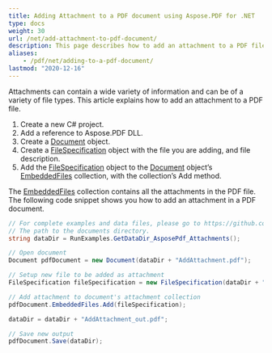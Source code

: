 ```yaml
---
title: Adding Attachment to a PDF document using Aspose.PDF for .NET
type: docs
weight: 30
url: /net/add-attachment-to-pdf-document/
description: This page describes how to add an attachment to a PDF file with C#.
aliases:
    - /pdf/net/adding-to-a-pdf-document/
lastmod: "2020-12-16"
---
```


Attachments can contain a wide variety of information and can be of a variety of file types. This article explains how to add an attachment to a PDF file.

1. Create a new C# project.
1. Add a reference to Aspose.PDF DLL.
1. Create a [Document](https://apireference.aspose.com/pdf/net/aspose.pdf/document) object.
1. Create a [FileSpecification](https://apireference.aspose.com/pdf/net/aspose.pdf/filespecification) object with the file you are adding, and file description.
1. Add the [FileSpecification](https://apireference.aspose.com/pdf/net/aspose.pdf/filespecification) object to the [Document](https://apireference.aspose.com/pdf/net/aspose.pdf/document) object’s [EmbeddedFiles](https://apireference.aspose.com/pdf/net/aspose.pdf/embeddedfilecollection) collection, with the collection’s Add method.

The [EmbeddedFiles](https://apireference.aspose.com/pdf/net/aspose.pdf/embeddedfilecollection) collection contains all the attachments in the PDF file. The following code snippet shows you how to add an attachment in a PDF document.

```csharp
// For complete examples and data files, please go to https://github.com/aspose-pdf/Aspose.PDF-for-.NET
// The path to the documents directory.
string dataDir = RunExamples.GetDataDir_AsposePdf_Attachments();

// Open document
Document pdfDocument = new Document(dataDir + "AddAttachment.pdf");

// Setup new file to be added as attachment
FileSpecification fileSpecification = new FileSpecification(dataDir + "test.txt", "Sample text file");

// Add attachment to document's attachment collection
pdfDocument.EmbeddedFiles.Add(fileSpecification);

dataDir = dataDir + "AddAttachment_out.pdf";

// Save new output
pdfDocument.Save(dataDir);
```
